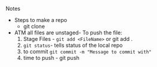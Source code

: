 Notes 
- Steps to make a repo
    - git clone <hyperlink>
- ATM all files are unstaged- To push the file:
    1. Stage Files - `git add <FileName>` or git add .
    2. `git status`- tells status of the local repo
    3. to commit `git commit -m "Message to commit with"`
    4. time to push - git push 


